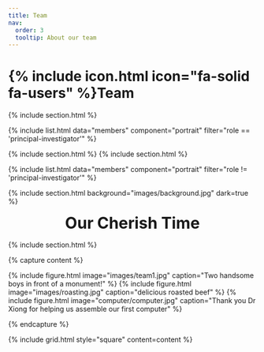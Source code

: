 ```yaml
---
title: Team
nav:
  order: 3
  tooltip: About our team
---
```


# {% include icon.html icon="fa-solid fa-users" %}Team

{% include section.html %}

{% include list.html data="members" component="portrait" filter="role == 'principal-investigator'" %}

{% include section.html %}
{% include section.html %}

{% include list.html data="members" component="portrait" filter="role != 'principal-investigator'" %}

{% include section.html background="images/background.jpg" dark=true %}

<center>
  <h3 style="font-size: 2rem; margin: 1rem 0;">Our Cherish Time</h3>
</center>

{% include section.html %}

{% capture content %}

{% include figure.html image="images/team1.jpg" caption="Two handsome boys in front of a monument!" %}
{% include figure.html image="images/roasting.jpg" caption="delicious roasted beef" %}
{% include figure.html image="computer/computer.jpg" caption="Thank you Dr Xiong for helping us assemble our first computer" %}

{% endcapture %}

{% include grid.html style="square" content=content %}









